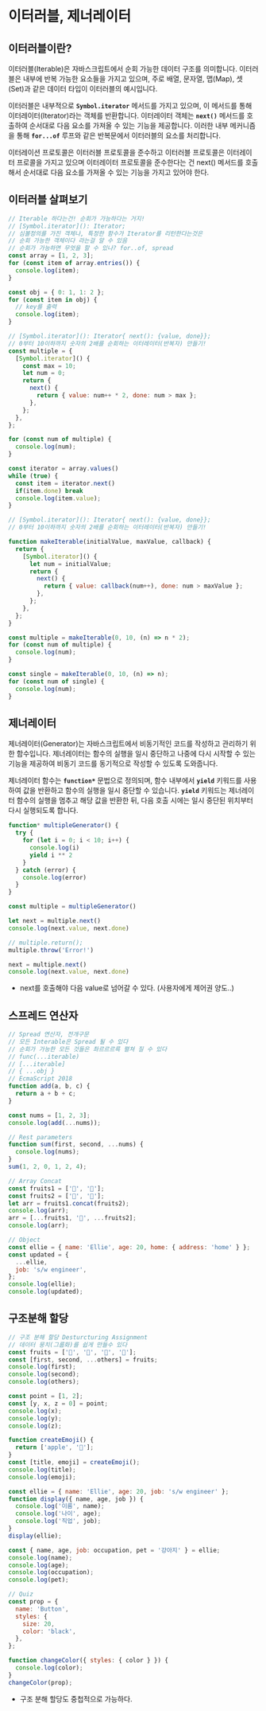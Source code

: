 # 이터러블, 제너레이터

## 이터러블이란?

이터러블(Iterable)은 자바스크립트에서 순회 가능한 데이터 구조를 의미합니다. 이터러블은 내부에 반복 가능한 요소들을 가지고 있으며, 주로 배열, 문자열, 맵(Map), 셋(Set)과 같은 데이터 타입이 이터러블의 예시입니다.

이터러블은 내부적으로 **`Symbol.iterator`** 메서드를 가지고 있으며, 이 메서드를 통해 이터레이터(Iterator)라는 객체를 반환합니다. 이터레이터 객체는 **`next()`** 메서드를 호출하여 순서대로 다음 요소를 가져올 수 있는 기능을 제공합니다. 이러한 내부 메커니즘을 통해 **`for...of`** 루프와 같은 반복문에서 이터러블의 요소를 처리합니다.

이터레이션 프로토콜은 이터러블 프로토콜을 준수하고 이터러블 프로토콜은 이터레이터 프로콜을 가지고 있으며 이터레이터 프로토콜을 준수한다는 건 next() 메서드를 호출해서 순서대로 다음 요소를 가져올 수 있는 기능을 가지고 있어야 한다.

## 이터러블 살펴보기

```jsx
// Iterable 하다는건! 순회가 가능하다는 거지!
// [Symbol.iterator](): Iterator;
// 심볼정의를 가진 객체나, 특정한 함수가 Iterator를 리턴한다는것은
// 순회 가능한 객체이다 라는걸 알 수 있음
// 순회가 가능하면 무엇을 할 수 있나? for..of, spread
const array = [1, 2, 3];
for (const item of array.entries()) {
  console.log(item);
}

const obj = { 0: 1, 1: 2 };
for (const item in obj) {
  // key를 출력
  console.log(item);
}
```

```jsx
// [Symbol.iterator](): Iterator{ next(): {value, done}};
// 0부터 10이하까지 숫자의 2배를 순회하는 이터레이터(반복자) 만들기!
const multiple = {
  [Symbol.iterator]() {
    const max = 10;
    let num = 0;
    return {
      next() {
        return { value: num++ * 2, done: num > max };
      },
    };
  },
};

for (const num of multiple) {
  console.log(num);
}

const iterator = array.values()
while (true) {
  const item = iterator.next()
  if(item.done) break
  console.log(item.value);
}
```

```jsx
// [Symbol.iterator](): Iterator{ next(): {value, done}};
// 0부터 10이하까지 숫자의 2배를 순회하는 이터레이터(반복자) 만들기!

function makeIterable(initialValue, maxValue, callback) {
  return {
    [Symbol.iterator]() {
      let num = initialValue;
      return {
        next() {
          return { value: callback(num++), done: num > maxValue };
        },
      };
    },
  };
}

const multiple = makeIterable(0, 10, (n) => n * 2);
for (const num of multiple) {
  console.log(num);
}

const single = makeIterable(0, 10, (n) => n);
for (const num of single) {
  console.log(num);
}
```

## 제너레이터

제너레이터(Generator)는 자바스크립트에서 비동기적인 코드를 작성하고 관리하기 위한 함수입니다. 제너레이터는 함수의 실행을 일시 중단하고 나중에 다시 시작할 수 있는 기능을 제공하여 비동기 코드를 동기적으로 작성할 수 있도록 도와줍니다.

제너레이터 함수는 **`function*`** 문법으로 정의되며, 함수 내부에서 **`yield`** 키워드를 사용하여 값을 반환하고 함수의 실행을 일시 중단할 수 있습니다. **`yield`** 키워드는 제너레이터 함수의 실행을 멈추고 해당 값을 반환한 뒤, 다음 호출 시에는 일시 중단된 위치부터 다시 실행되도록 합니다.

```jsx
function* multipleGenerator() {
  try {
    for (let i = 0; i < 10; i++) {
      console.log(i)
      yield i ** 2
    }
  } catch (error) {
    console.log(error)
  }
}

const multiple = multipleGenerator()

let next = multiple.next()
console.log(next.value, next.done)

// multiple.return();
multiple.throw('Error!')

next = multiple.next()
console.log(next.value, next.done)
```

- next를 호출해야 다음 value로 넘어갈 수 있다. (사용자에게 제어권 양도..)

## 스프레드 연산자

```jsx
// Spread 연산자, 전개구문
// 모든 Interable은 Spread 될 수 있다
// 순회가 가능한 모든 것들은 촤르르르륵 펼쳐 질 수 있다
// func(...iterable)
// [...iterable]
// { ...obj }
// EcmaScript 2018
function add(a, b, c) {
  return a + b + c;
}

const nums = [1, 2, 3];
console.log(add(...nums));

// Rest parameters
function sum(first, second, ...nums) {
  console.log(nums);
}
sum(1, 2, 0, 1, 2, 4);

// Array Concat
const fruits1 = ['🍏', '🥝'];
const fruits2 = ['🍓', '🍌'];
let arr = fruits1.concat(fruits2);
console.log(arr);
arr = [...fruits1, '🍓', ...fruits2];
console.log(arr);

// Object
const ellie = { name: 'Ellie', age: 20, home: { address: 'home' } };
const updated = {
  ...ellie,
  job: 's/w engineer',
};
console.log(ellie);
console.log(updated);
```

## 구조분해 할당

```jsx
// 구조 분해 할당 Desturcturing Assignment
// 데이터 뭉치(그룹화)를 쉽게 만들수 있다
const fruits = ['🍏', '🥝', '🍓', '🍌'];
const [first, second, ...others] = fruits;
console.log(first);
console.log(second);
console.log(others);

const point = [1, 2];
const [y, x, z = 0] = point;
console.log(x);
console.log(y);
console.log(z);

function createEmoji() {
  return ['apple', '🍎'];
}
const [title, emoji] = createEmoji();
console.log(title);
console.log(emoji);

const ellie = { name: 'Ellie', age: 20, job: 's/w engineer' };
function display({ name, age, job }) {
  console.log('이름', name);
  console.log('나이', age);
  console.log('직업', job);
}
display(ellie);

const { name, age, job: occupation, pet = '강아지' } = ellie;
console.log(name);
console.log(age);
console.log(occupation);
console.log(pet);

// Quiz
const prop = {
  name: 'Button',
  styles: {
    size: 20,
    color: 'black',
  },
};

function changeColor({ styles: { color } }) {
  console.log(color);
}
changeColor(prop);
```

- 구조 분해 할당도 중첩적으로 가능하다.